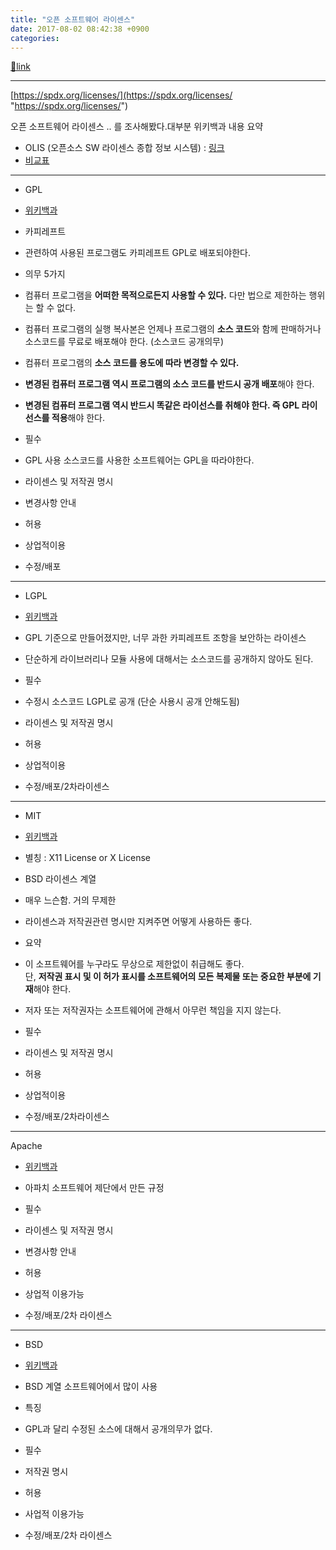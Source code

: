 ```yaml
---
title: "오픈 소프트웨어 라이센스"
date: 2017-08-02 08:42:38 +0900
categories: 
---
```

[🔗link](http://www.mins01.com/mh/tech/read/1099)
***


  
[https://spdx.org/licenses/](https://spdx.org/licenses/ "https://spdx.org/licenses/")  
  


오픈 소프트웨어 라이센스 .. 를 조사해봤다.대부분 위키백과 내용 요약

  
- OLIS (오픈소스 SW 라이센스 종합 정보 시스템) : [링크](https://olis.or.kr/license/licenseClassiFication.do;olis_JSESSIONID=2012F3E1F9DB5EDAA7365D6C715D3876# "링크")
- [비교표](https://olis.or.kr/license/compareGuide.do "비교표")


  
- - - - - -

  
- GPL
- [위키백과](https://ko.wikipedia.org/wiki/GNU_%EC%9D%BC%EB%B0%98_%EA%B3%B5%EC%A4%91_%EC%82%AC%EC%9A%A9_%ED%97%88%EA%B0%80%EC%84%9C "위키백과")
- 카피레프트
- 관련하여 사용된 프로그램도 카피레프트 GPL로 배포되야한다.

- 의무 5가지
- 컴퓨터 프로그램을 **어떠한 목적으로든지 사용할 수 있다.** 다만 법으로 제한하는 행위는 할 수 없다.
- 컴퓨터 프로그램의 실행 복사본은 언제나 프로그램의 **소스 코드**와 함께 판매하거나 소스코드를 무료로 배포해야 한다. (소스코드 공개의무)
- 컴퓨터 프로그램의 **소스 코드를 용도에 따라 변경할 수 있다.**
- **변경된 컴퓨터 프로그램 역시 프로그램의 소스 코드를 반드시 공개 배포**해야 한다.
- **변경된 컴퓨터 프로그램 역시 반드시 똑같은 라이선스를 취해야 한다. 즉 GPL 라이선스를 적용**해야 한다.

- 필수
- GPL 사용 소스코드를 사용한 소프트웨어는 GPL을 따라야한다.
- 라이센스 및 저작권 명시
- 변경사항 안내

- 허용
- 상업적이용
- 수정/배포



- - - - - -

- LGPL
- [위키백과](https://ko.wikipedia.org/wiki/GNU_%EC%95%BD%EC%86%8C_%EC%9D%BC%EB%B0%98_%EA%B3%B5%EC%A4%91_%EC%82%AC%EC%9A%A9_%ED%97%88%EA%B0%80%EC%84%9C "위키백과")
- GPL 기준으로 만들어졌지만, 너무 과한 카피레프트 조항을 보안하는 라이센스
- 단순하게 라이브러리나 모듈 사용에 대해서는 소스코드를 공개하지 않아도 된다.
- 필수
- 수정시 소스코드 LGPL로 공개 (단순 사용시 공개 안해도됨)
- 라이센스 및 저작권 명시

- 허용
- 상업적이용
- 수정/배포/2차라이센스



- - - - - -

- MIT
- [위키백과](https://ko.wikipedia.org/wiki/MIT_%ED%97%88%EA%B0%80%EC%84%9C "위키백과") 
- 별칭 : X11 License or X License
- BSD 라이센스 계열
- 매우 느슨함. 거의 무제한
- 라이센스과 저작권관련 명시만 지켜주면 어떻게 사용하든 좋다.
- 요약
- 이 소프트웨어를 누구라도 무상으로 제한없이 취급해도 좋다.   
단, **저작권 표시 및 이 허가 표시를 소프트웨어의 모든 복제물 또는 중요한 부분에 기재**해야 한다.
- 저자 또는 저작권자는 소프트웨어에 관해서 아무런 책임을 지지 않는다.
- 필수
- 라이센스 및 저작권 명시

- 허용
- 상업적이용
- 수정/배포/2차라이센스



- - - - - - -

Apache
- [위키백과](https://ko.wikipedia.org/wiki/%EC%95%84%ED%8C%8C%EC%B9%98_%EB%9D%BC%EC%9D%B4%EC%84%A0%EC%8A%A4 "위키백과")
- 아파치 소프트웨어 제단에서 만든 규정
- 필수
- 라이센스 및 저작권 명시
- 변경사항 안내

- 허용
- 상업적 이용가능
- 수정/배포/2차 라이센스



- - - - - -

- BSD 
- [위키백과](https://ko.wikipedia.org/wiki/BSD_%ED%97%88%EA%B0%80%EC%84%9C "위키백과")
- BSD 계열 소프트웨어에서 많이 사용
- 특징
- GPL과 달리 수정된 소스에 대해서 공개의무가 없다.

- 필수
- 저작권 명시

- 허용
- 사업적 이용가능
- 수정/배포/2차 라이센스




